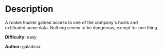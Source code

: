 # Description
A rookie hacker gained access to one of the company's hosts and exfiltrated some data. Nothing seems to be dangerous, except for one thing.

**Difficulty:** easy



**Author:** galadima
